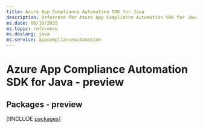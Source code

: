 ```yaml
---
title: Azure App Compliance Automation SDK for Java
description: Reference for Azure App Compliance Automation SDK for Java
ms.date: 06/18/2025
ms.topic: reference
ms.devlang: java
ms.service: appcomplianceautomation
---
```

# Azure App Compliance Automation SDK for Java - preview
## Packages - preview
[!INCLUDE [packages](app-compliance-automation-index.md)]